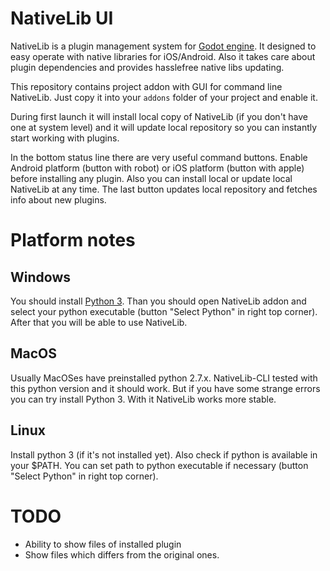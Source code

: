 # NativeLib UI

NativeLib is a plugin management system for [Godot engine](http://godotengine.org/). It designed to easy operate with native libraries for iOS/Android. Also it takes care about plugin dependencies and provides hasslefree native libs updating.

This repository contains project addon with GUI for command line NativeLib. Just copy it into your `addons` folder of your project and enable it.

During first launch it will install local copy of NativeLib (if you don't have one at system level) and it will update local repository so you can instantly start working with plugins.

In the bottom status line there are very useful command buttons. Enable Android platform (button with robot) or iOS platform (button with apple) before installing any plugin. Also you can install local or update local NativeLib at any time. The last button updates local repository and fetches info about new plugins.

# Platform notes

## Windows

You should install [Python 3](https://www.python.org/downloads/windows/). Than you should open NativeLib addon and select your python executable (button "Select Python" in right top corner). After that you will be able to use NativeLib.

## MacOS

Usually MacOSes have preinstalled python 2.7.x. NativeLib-CLI tested with this python version and it should work. But if you have some strange errors you can try install Python 3. With it NativeLib works more stable.

## Linux

Install python 3 (if it's not installed yet). Also check if python is available in your $PATH. You can set path to python executable if necessary (button "Select Python" in right top corner).

# TODO
* Ability to show files of installed plugin
* Show files which differs from the original ones.

